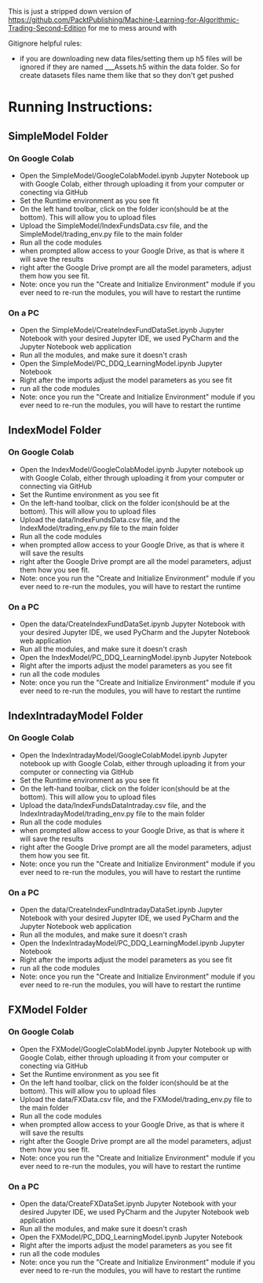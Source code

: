 This is just a stripped down version of https://github.com/PacktPublishing/Machine-Learning-for-Algorithmic-Trading-Second-Edition for me to mess around with

Gitignore helpful rules:
 - if you are downloading new data files/setting them up h5 files
 will be ignored if they are named ___Assets.h5 within the data
 folder. So for create datasets files name them like that so they
 don't get pushed

# Running Instructions:


## SimpleModel Folder

### On Google Colab
 - Open the SimpleModel/GoogleColabModel.ipynb Jupyter Notebook up with Google Colab, either through uploading it from your computer or conecting via GitHub
 - Set the Runtime environment as you see fit
 - On the left hand toolbar, click on the folder icon(should be at the bottom). This will allow you to upload files
 - Upload the SimpleModel/IndexFundsData.csv file, and the SimpleModel/trading_env.py file to the main folder
 - Run all the code modules
 - when prompted allow access to your Google Drive, as that is where it will save the results
 - right after the Google Drive prompt are all the model parameters, adjust them how you see fit.
 - Note: once you run the "Create and Initialize Environment" module if you ever need to re-run the modules, you will have to restart the runtime


### On a PC
 - Open the SimpleModel/CreateIndexFundDataSet.ipynb Jupyter Notebook with your desired Jupyter IDE, we used PyCharm and the Jupyter Notebook web application
 - Run all the modules, and make sure it doesn't crash
 - Open the SimpleModel/PC_DDQ_LearningModel.ipynb Jupyter Notebook
 - Right after the imports adjust the model parameters as you see fit
 - run all the code modules
 - Note: once you run the "Create and Initialize Environment" module if you ever need to re-run the modules, you will have to restart the runtime

## IndexModel Folder

### On Google Colab
 - Open the IndexModel/GoogleColabModel.ipynb Jupyter notebook up with Google Colab, either through uploading it from your computer or connecting via GitHub
 - Set the Runtime environment as you see fit
 - On the left-hand toolbar, click on the folder icon(should be at the bottom). This will allow you to upload files
 - Upload the data/IndexFundsData.csv file, and the IndexModel/trading_env.py file to the main folder
 - Run all the code modules
 - when prompted allow access to your Google Drive, as that is where it will save the results
 - right after the Google Drive prompt are all the model parameters, adjust them how you see fit.
 - Note: once you run the "Create and Initialize Environment" module if you ever need to re-run the modules, you will have to restart the runtime


### On a PC
 - Open the data/CreateIndexFundDataSet.ipynb Jupyter Notebook with your desired Jupyter IDE, we used PyCharm and the Jupyter Notebook web application
 - Run all the modules, and make sure it doesn't crash
 - Open the IndexModel/PC_DDQ_LearningModel.ipynb Jupyter Notebook
 - Right after the imports adjust the model parameters as you see fit
 - run all the code modules
 - Note: once you run the "Create and Initialize Environment" module if you ever need to re-run the modules, you will have to restart the runtime

## IndexIntradayModel Folder

### On Google Colab
 - Open the IndexIntradayModel/GoogleColabModel.ipynb Jupyter notebook up with Google Colab, either through uploading it from your computer or connecting via GitHub
 - Set the Runtime environment as you see fit
 - On the left-hand toolbar, click on the folder icon(should be at the bottom). This will allow you to upload files
 - Upload the data/IndexFundsDataIntraday.csv file, and the IndexIntradayModel/trading_env.py file to the main folder
 - Run all the code modules
 - when prompted allow access to your Google Drive, as that is where it will save the results
 - right after the Google Drive prompt are all the model parameters, adjust them how you see fit.
 - Note: once you run the "Create and Initialize Environment" module if you ever need to re-run the modules, you will have to restart the runtime


### On a PC
 - Open the data/CreateIndexFundIntradayDataSet.ipynb Jupyter Notebook with your desired Jupyter IDE, we used PyCharm and the Jupyter Notebook web application
 - Run all the modules, and make sure it doesn't crash
 - Open the IndexIntradayModel/PC_DDQ_LearningModel.ipynb Jupyter Notebook
 - Right after the imports adjust the model parameters as you see fit
 - run all the code modules
 - Note: once you run the "Create and Initialize Environment" module if you ever need to re-run the modules, you will have to restart the runtime


## FXModel Folder

### On Google Colab
 - Open the FXModel/GoogleColabModel.ipynb Jupyter Notebook up with Google Colab, either through uploading it from your computer or conecting via GitHub
 - Set the Runtime environment as you see fit
 - On the left hand toolbar, click on the folder icon(should be at the bottom). This will allow you to upload files
 - Upload the data/FXData.csv file, and the FXModel/trading_env.py file to the main folder
 - Run all the code modules
 - when prompted allow access to your Google Drive, as that is where it will save the results
 - right after the Google Drive prompt are all the model parameters, adjust them how you see fit.
 - Note: once you run the "Create and Initialize Environment" module if you ever need to re-run the modules, you will have to restart the runtime


### On a PC
 - Open the data/CreateFXDataSet.ipynb Jupyter Notebook with your desired Jupyter IDE, we used PyCharm and the Jupyter Notebook web application
 - Run all the modules, and make sure it doesn't crash
 - Open the FXModel/PC_DDQ_LearningModel.ipynb Jupyter Notebook
 - Right after the imports adjust the model parameters as you see fit
 - run all the code modules
 - Note: once you run the "Create and Initialize Environment" module if you ever need to re-run the modules, you will have to restart the runtime

